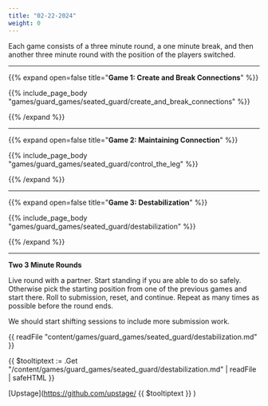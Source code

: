 ```yaml
---
title: "02-22-2024"
weight: 0
---
```




Each game consists of a three minute round, a one minute break, and then another three minute round with the position of the players switched. 

---
{{% expand open=false title="**Game 1: Create and Break Connections**" %}}

{{% include_page_body "games/guard_games/seated_guard/create_and_break_connections" %}}

{{% /expand %}}

---
{{% expand open=false title="**Game 2: Maintaining Connection**" %}}

{{% include_page_body "games/guard_games/seated_guard/control_the_leg" %}}

{{% /expand %}}

---
{{% expand open=false title="**Game 3: Destabilization**" %}}

{{% include_page_body "games/guard_games/seated_guard/destabilization" %}}

{{% /expand %}}

---
**Two 3 Minute Rounds**

Live round with a partner. Start standing if you are able to do so safely. Otherwise pick the starting position from one of the previous games and start there. Roll to submission, reset, and continue. Repeat as many times as possible before the round ends. 

We should start shifting sessions to include more submission work.

{{ readFile "content/games/guard_games/seated_guard/destabilization.md" }}

{{ $tooltiptext := .Get "/content/games/guard_games/seated_guard/destabilization.md" | readFile | safeHTML }}

[Upstage](https://github.com/upstage/ {{ $tooltiptext }} )